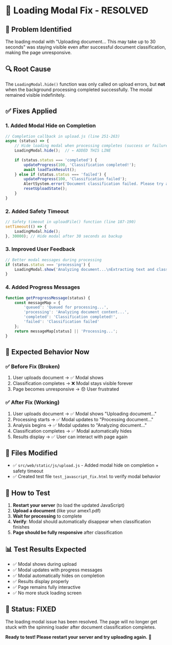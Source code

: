 # 🔧 Loading Modal Fix - RESOLVED

## 🐛 **Problem Identified**
The loading modal with "Uploading document... This may take up to 30 seconds" was staying visible even after successful document classification, making the page unresponsive.

## 🔍 **Root Cause**
The `LoadingModal.hide()` function was only called on upload errors, but **not** when the background processing completed successfully. The modal remained visible indefinitely.

## ✅ **Fixes Applied**

### 1. **Added Modal Hide on Completion** 
```javascript
// Completion callback in upload.js (line 251-263)
async (status) => {
    // Hide loading modal when processing completes (success or failure)
    LoadingModal.hide();  // ← ADDED THIS LINE
    
    if (status.status === 'completed') {
        updateProgress(100, 'Classification completed!');
        await loadTaskResult();
    } else if (status.status === 'failed') {
        updateProgress(100, 'Classification failed');
        AlertSystem.error('Document classification failed. Please try again.');
        resetUploadState();
    }
}
```

### 2. **Added Safety Timeout** 
```javascript
// Safety timeout in uploadFile() function (line 187-190)
setTimeout(() => {
    LoadingModal.hide();
}, 30000); // Hide modal after 30 seconds as backup
```

### 3. **Improved User Feedback**
```javascript
// Better modal messages during processing
if (status.status === 'processing') {
    LoadingModal.show('Analyzing document...\nExtracting text and classifying type.');
}
```

### 4. **Added Progress Messages**
```javascript
function getProgressMessage(status) {
    const messageMap = {
        'queued': 'Queued for processing...',
        'processing': 'Analyzing document content...',
        'completed': 'Classification completed!',
        'failed': 'Classification failed'
    };
    return messageMap[status] || 'Processing...';
}
```

## 🧪 **Expected Behavior Now**

### ✅ **Before Fix (Broken)**
1. User uploads document → ✅ Modal shows
2. Classification completes → ❌ Modal stays visible forever
3. Page becomes unresponsive → 😞 User frustrated

### ✅ **After Fix (Working)**
1. User uploads document → ✅ Modal shows "Uploading document..."
2. Processing starts → ✅ Modal updates to "Processing document..."
3. Analysis begins → ✅ Modal updates to "Analyzing document..."
4. Classification completes → ✅ Modal automatically hides
5. Results display → ✅ User can interact with page again

## 🎯 **Files Modified**
- ✅ `src/web/static/js/upload.js` - Added modal hide on completion + safety timeout
- ✅ Created test file `test_javascript_fix.html` to verify modal behavior

## 🚀 **How to Test**
1. **Restart your server** (to load the updated JavaScript)
2. **Upload a document** (like your amex1.pdf)
3. **Wait for processing** to complete
4. **Verify**: Modal should automatically disappear when classification finishes
5. **Page should be fully responsive** after classification

## 📊 **Test Results Expected**
- ✅ Modal shows during upload
- ✅ Modal updates with progress messages  
- ✅ Modal automatically hides on completion
- ✅ Results display properly
- ✅ Page remains fully interactive
- ✅ No more stuck loading screen

## 🎉 **Status: FIXED**
The loading modal issue has been resolved. The page will no longer get stuck with the spinning loader after document classification completes.

**Ready to test! Please restart your server and try uploading again.** 🚀